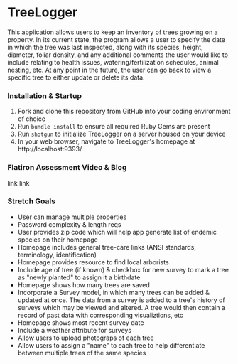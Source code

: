 # TreeLogger
This application allows users to keep an inventory of trees growing on a property.  In its current state, the program allows a user to specify the date in which the tree was last inspected, along with its species, height, diameter, foliar density, and any additional comments the user would like to include relating to health issues, watering/fertilization schedules, animal nesting, etc.  At any point in the future, the user can go back to view a specific tree to either update or delete its data.

### Installation & Startup
1. Fork and clone this repository from GitHub into your coding environment of choice
2. Run `bundle install` to ensure all required Ruby Gems are present
3. Run `shotgun` to initialize TreeLogger on a server housed on your device
4. In your web browser, navigate to TreeLogger's homepage at http://localhost:9393/

### Flatiron Assessment Video & Blog
link
link

### Stretch Goals
- User can manage multiple properties
- Password complexity & length reqs
- User provides zip code which will help app generate list of endemic species on their homepage
- Homepage includes general tree-care links (ANSI standards, terminology, identification)
- Homepage provides resource to find local arborists
- Include age of tree (if known) & checkbox for new survey to mark a tree as "newly planted" to assign it a birthdate
- Homepage shows how many trees are saved
- Incorporate a Survey model, in which many trees can be added & updated at once. The data from a survey is added to a tree's history of surveys which may be viewed and altered. A tree would then contain a record of past data with corresponding visualiztions, etc
- Homepage shows most recent survey date
- Include a weather attribute for surveys
- Allow users to upload photograps of each tree
- Allow users to assign a "name" to each tree to help differentiate between multiple trees of the same species
